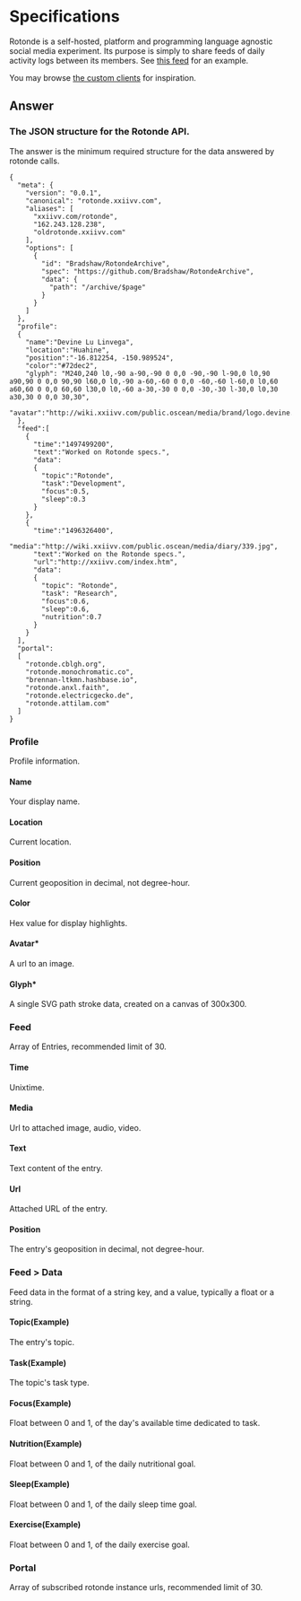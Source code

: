 # Specifications

Rotonde is a self-hosted, platform and programming language agnostic social media experiment. Its purpose is simply to share feeds of daily activity logs between its members. See [this feed](http://rotonde.xxiivv.com) for an example.

You may browse [the custom clients](https://github.com/Rotonde) for inspiration.

## Answer
### The JSON structure for the Rotonde API. 

The answer is the minimum required structure for the data answered by rotonde calls.

```
{
  "meta": {
    "version": "0.0.1",
    "canonical": "rotonde.xxiivv.com",
    "aliases": [
      "xxiivv.com/rotonde",
      "162.243.128.238",
      "oldrotonde.xxiivv.com"
    ],
    "options": [
      {
        "id": "Bradshaw/RotondeArchive",
        "spec": "https://github.com/Bradshaw/RotondeArchive",
        "data": {
          "path": "/archive/$page"
        }
      }
    ]
  },
  "profile":
  {
    "name":"Devine Lu Linvega",
    "location":"Huahine",
    "position":"-16.812254, -150.989524",
    "color":"#72dec2",
    "glyph": "M240,240 l0,-90 a-90,-90 0 0,0 -90,-90 l-90,0 l0,90 a90,90 0 0,0 90,90 l60,0 l0,-90 a-60,-60 0 0,0 -60,-60 l-60,0 l0,60 a60,60 0 0,0 60,60 l30,0 l0,-60 a-30,-30 0 0,0 -30,-30 l-30,0 l0,30 a30,30 0 0,0 30,30",
    "avatar":"http://wiki.xxiivv.com/public.oscean/media/brand/logo.devine.lu.linvega.png"
  },
  "feed":[
    {
      "time":"1497499200",
      "text":"Worked on Rotonde specs.",
      "data":
      {
        "topic":"Rotonde",
        "task":"Development",
        "focus":0.5,
        "sleep":0.3
      }
    },
    {
      "time":"1496326400",
      "media":"http://wiki.xxiivv.com/public.oscean/media/diary/339.jpg",
      "text":"Worked on the Rotonde specs.",
      "url":"http://xxiivv.com/index.htm",
      "data":
      {
        "topic": "Rotonde",
        "task": "Research",
        "focus":0.6,
        "sleep":0.6,
        "nutrition":0.7
      }
    }
  ],
  "portal":
  [
    "rotonde.cblgh.org",
    "rotonde.monochromatic.co",
    "brennan-ltkmn.hashbase.io",
    "rotonde.anxl.faith",
    "rotonde.electricgecko.de",
    "rotonde.attilam.com"
  ]
}
```

### Profile
Profile information.
#### Name
Your display name.
#### Location
Current location.
#### Position
Current geoposition in decimal, not degree-hour.
#### Color
Hex value for display highlights.
#### Avatar*
A url to an image.
#### Glyph*
A single SVG path stroke data, created on a canvas of 300x300.

### Feed
Array of Entries, recommended limit of 30.
#### Time
Unixtime.
#### Media
Url to attached image, audio, video.
#### Text
Text content of the entry.
#### Url
Attached URL of the entry.
#### Position
The entry's geoposition in decimal, not degree-hour.

### Feed > Data
Feed data in the format of a string key, and a value, typically a float or a string.
#### Topic(Example) 
The entry's topic.
#### Task(Example) 
The topic's task type.
#### Focus(Example)
Float between 0 and 1, of the day's available time dedicated to task.
#### Nutrition(Example)
Float between 0 and 1, of the daily nutritional goal.
#### Sleep(Example)
Float between 0 and 1, of the daily sleep time goal.
#### Exercise(Example)
Float between 0 and 1, of the daily exercise goal.

### Portal
Array of subscribed rotonde instance urls, recommended limit of 30.
